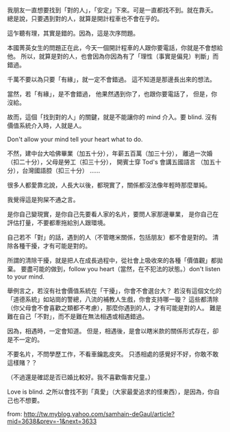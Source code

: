 我朋友一直想要找到「對的人」，「安定」下來。可是一直都找不到。就在靠夭。
總是說，只要遇到對的人，就算是開計程車也不會在乎的。

這乍聽有理，其實是錯的。因為，這是次序問題。

本國菁英女生的問題正在此，今天一個開計程車的人跟你要電話，你就是不會想給他。
所以，就算是對的人，也會因為你因為有了「理性（事實是偏見）判斷」而錯過。

千萬不要以為只要「有緣」，就一定不會錯過。
這不知道是那邊長出來的想法。

當然，若「有緣」，是不會錯過，
他果然遇到你了，也跟你要電話了，
但是，你沒給。

故而，這個「找到對的人」的關鍵，就是不能讓你的 mind 介入。要 blind.
沒有價值系統介入時，人就是人。

 

Don't allow your mind tell your heart what to do.

不然，建中台大哈佛畢業（加五十分），年薪五百萬（加三十分），
離過一次婚（扣二十分），父母是勞工（扣三十分），
開賓士穿 Tod's 會講五國語言 （加五十分），台灣國語腔（扣三十分） ......

很多人都愛靠北說，人長大以後，都現實了，關係都沒法像年輕時那麼單純。

我覺得這是狗屎不通之言。

是你自己變現實，是你自己先要看人家的名片，要問人家那邊畢業，
是你自己在評估打量，不要都牽拖給別人跟環境。

自己若不「對」的話，遇到的人（不管瞎米關係，包括朋友）都不會是對的。
清除各種干擾，才有可能是對的。

所謂的清除干擾，就是把人在成長過程中，從社會上吸收來的各種「價值觀」都拋棄。
要盡可能的做到，follow you heart（當然，在不犯法的狀態。）don't listen to your mind. 

舉例言之，若沒有社會價值系統在「干擾」，你會不會選台大？
若沒有這個文化的「道德系統」如站崗的警總，八流的補教人生戲，你會支持哪一璇？
這些都清除（你父母會不會喜歡之類都不考慮），那麼你遇到的人，才有可能是對的人。
難是難在自己「不對」，而不是難在無法相遇或相遇錯過。

因為，相遇時，一定會知道。
但是，相遇後，是會以瞎米款的關係形式存在，卻是不一定的。

不要名片，不問學歷工作，不看車鑰匙皮夾。
只憑相處的感覺好不好，你敢不敢這樣賭？？

（不過還是確認是否已婚比較好。我不喜歡傷害兒童。）

Love is blind.
之所以會找不到「真愛」（大家最愛追求的怪東西），是因為，你自己也不想要。

from: http://tw.myblog.yahoo.com/samhain-deGaul/article?mid=3638&prev=-1&next=3633